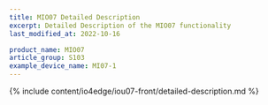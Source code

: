```yaml
---
title: MIO07 Detailed Description
excerpt: Detailed Description of the MIO07 functionality
last_modified_at: 2022-10-16

product_name: MIO07
article_group: S103
example_device_name: MI07-1
---
```


{% include content/io4edge/iou07-front/detailed-description.md %}
